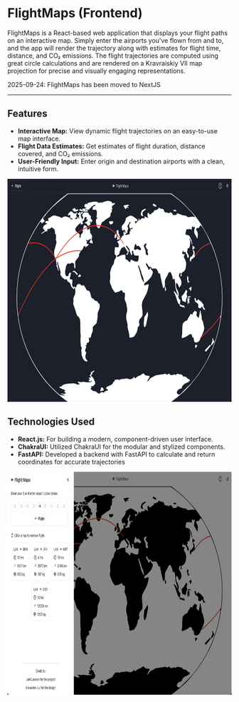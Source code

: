 # FlightMaps (Frontend)

FlightMaps is a React-based web application that displays your flight paths on an interactive map. Simply enter the airports you've flown from and to, and the app will render the trajectory along with estimates for flight time, distance, and CO₂ emissions. The flight trajectories are computed using great circle calculations and are rendered on a Kravraiskiy VII map projection for precise and visually engaging representations.

2025-09-24: FlightMaps has been moved to NextJS

---

## Features

- **Interactive Map:** View dynamic flight trajectories on an easy-to-use map interface.
- **Flight Data Estimates:** Get estimates of flight duration, distance covered, and CO₂ emissions.
- **User-Friendly Input:** Enter origin and destination airports with a clean, intuitive form.

<img src="public/map_dark.png" height="500px">

## Technologies Used

- **React.js:** For building a modern, component-driven user interface.
- **ChakraUI:** Utilized ChakraUI for the modular and stylized components.
- **FastAPI:** Developed a backend with FastAPI to calculate and return coordinates for accurate trajectories

<img src="public/menu_light.png" height="500px">

